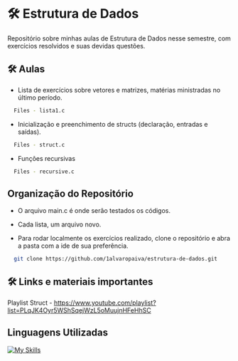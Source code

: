 
# 🛠 Estrutura de Dados

Repositório sobre minhas aulas de Estrutura de Dados nesse semestre, com exercícios resolvidos e suas devidas questões.

## 🛠 Aulas

- Lista de exercícios sobre vetores e matrizes, matérias ministradas no último período. 
```bash
  Files - lista1.c
```
- Inicialização e preenchimento de structs (declaração, entradas e saídas).
```bash
  Files - struct.c
```
- Funções recursivas
```bash
  Files - recursive.c
```

    
## Organização do Repositório

- O arquivo main.c é onde serão testados os códigos.

- Cada lista, um arquivo novo.

- Para rodar localmente os exercícios realizado, clone o repositório e abra a pasta com a ide de sua preferência.

```bash
  git clone https://github.com/1alvaropaiva/estrutura-de-dados.git
```

## 🛠 Links e materiais importantes

Playlist Struct - https://www.youtube.com/playlist?list=PLqJK4Oyr5WShSqejWzL5oMuujnHFeHhSC

## Linguagens Utilizadas

[![My Skills](https://skillicons.dev/icons?i=,c)](https://skillicons.dev)

